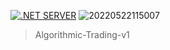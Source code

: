 [![.NET SERVER](https://github.com/Share-Invest/Algorithmic-Trading/actions/workflows/server.yml/badge.svg)](https://github.com/Share-Invest/Algorithmic-Trading/actions/workflows/server.yml)
![20220522115007](https://user-images.githubusercontent.com/48705422/203870756-fb14b40a-bab6-4808-8d8a-3e233dc29a70.png)
<blockquote>Algorithmic-Trading-v1</blockquote>

